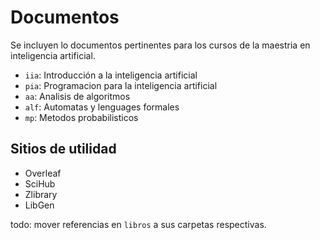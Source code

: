 # Documentos

Se incluyen lo documentos pertinentes para los cursos de la maestria en 
inteligencia artificial.

- `iia`: Introducción a la inteligencia artificial
- `pia`: Programacion para la inteligencia artificial
- `aa`: Analisis de algoritmos
- `alf`: Automatas y lenguages formales 
- `mp`: Metodos probabilisticos

## Sitios de utilidad

- Overleaf
- SciHub
- Zlibrary
- LibGen

todo: mover referencias en `libros` a sus carpetas respectivas.
